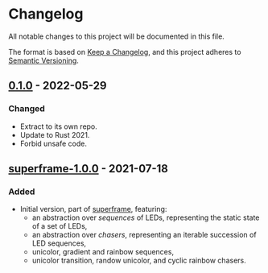# Changelog

All notable changes to this project will be documented in this file.

The format is based on [Keep a Changelog](https://keepachangelog.com/en/1.0.0/),
and this project adheres to [Semantic
Versioning](https://semver.org/spec/v2.0.0.html).

## [0.1.0] - 2022-05-29

### Changed

* Extract to its own repo.
* Update to Rust 2021.
* Forbid unsafe code.

## [superframe-1.0.0] - 2021-07-18

### Added

* Initial version, part of [superframe](https://github.com/legrec14/superframe),
  featuring:
    * an abstraction over *sequences* of LEDs, representing the static state of
      a set of LEDs,
    * an abstraction over *chasers*, representing an iterable succession of LED
      sequences,
    * unicolor, gradient and rainbow sequences,
    * unicolor transition, randow unicolor, and cyclic rainbow chasers.

[0.1.0]: https://github.com/frangins/led_effects/compare/superframe-1.0.0...v0.1.0
[superframe-1.0.0]: https://github.com/franging/led_effects/releases/tag/superframe-1.0.0
